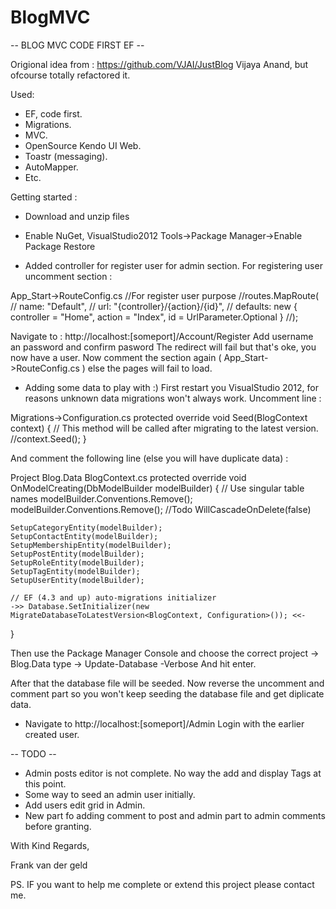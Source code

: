 BlogMVC
=======

-- BLOG MVC CODE FIRST EF --

Origional idea from : https://github.com/VJAI/JustBlog
Vijaya Anand, but ofcourse totally refactored it.

Used:

- EF, code first.
- Migrations.
- MVC.
- OpenSource Kendo UI Web.
- Toastr (messaging).
- AutoMapper.
- Etc.

Getting started :

- Download and unzip files

- Enable NuGet, VisualStudio2012 Tools->Package Manager->Enable Package Restore

- Added controller for register user for admin section.
For registering user uncomment section : 

App_Start->RouteConfig.cs 
//For register user purpose
//routes.MapRoute(
//    name: "Default",
//    url: "{controller}/{action}/{id}",
//    defaults: new { controller = "Home", action = "Index", id = UrlParameter.Optional }
//);

Navigate to : http://localhost:[someport]/Account/Register
Add username an password and confirm pasword
The redirect will fail but that's oke, you now have a user.
Now comment the section again ( App_Start->RouteConfig.cs ) else the pages will fail to load.

- Adding some data to play with :)
First restart you VisualStudio 2012, for reasons unknown data migrations won't always work.
Uncomment line :

Migrations->Configuration.cs
protected override void Seed(BlogContext context)
{
  //  This method will be called after migrating to the latest version.
	//context.Seed();
}

And comment the following line (else you will have duplicate data) :

Project Blog.Data BlogContext.cs
protected override void OnModelCreating(DbModelBuilder modelBuilder)
{
	// Use singular table names
	modelBuilder.Conventions.Remove<PluralizingTableNameConvention>();
	modelBuilder.Conventions.Remove<ManyToManyCascadeDeleteConvention>(); //Todo WillCascadeOnDelete(false)

	SetupCategoryEntity(modelBuilder);
	SetupContactEntity(modelBuilder);
	SetupMembershipEntity(modelBuilder);
	SetupPostEntity(modelBuilder);
	SetupRoleEntity(modelBuilder);
	SetupTagEntity(modelBuilder);
	SetupUserEntity(modelBuilder);

	// EF (4.3 and up) auto-migrations initializer
	->> Database.SetInitializer(new MigrateDatabaseToLatestVersion<BlogContext, Configuration>()); <<-
}

Then use the Package Manager Console and choose the correct project -> Blog.Data
type -> Update-Database -Verbose
And hit enter.

After that the database file will be seeded.
Now reverse the uncomment and comment part so you won't keep seeding the database file and get diplicate data.

- Navigate to http://localhost:[someport]/Admin
Login with the earlier created user.

-- TODO --
- Admin posts editor is not complete. No way the add and display Tags at this point.
- Some way to seed an admin user initially.
- Add users edit grid in Admin.
- New part fo adding comment to post and admin part to admin comments before granting.


With Kind Regards,

Frank van der geld

PS. IF you want to help me complete or extend this project please contact me.
